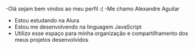 -Olá sejam bem vindos ao meu perfil :(
-Me chamo Alexandre Aguilar
- Estou estudando na Alura
- Estou me desenvolvendo na linguagem JavaScript
- Utilizo esse espaço para minha organização e compartilhamento dos meus projetos desenvolvidos
